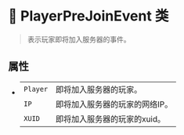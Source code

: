 # 🔖 PlayerPreJoinEvent 类

>表示玩家即将加入服务器的事件。

## 属性
- 
    |||
    |-|-|
    |`Player`|即将加入服务器的玩家。|
    |`IP`|即将加入服务器的玩家的网络IP。|
    |`XUID`|即将加入服务器的玩家的xuid。|
